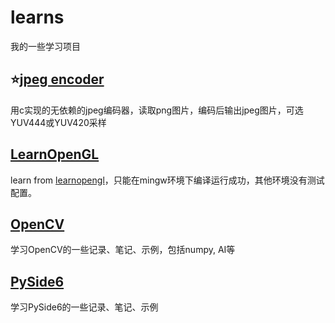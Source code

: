 # learns
我的一些学习项目

## :star:[jpeg encoder](./jpeg_encoder/)
用c实现的无依赖的jpeg编码器，读取png图片，编码后输出jpeg图片，可选YUV444或YUV420采样

## [LearnOpenGL](./LearnOpenGL/)
learn from [learnopengl](https://learnopengl.com/)，只能在mingw环境下编译运行成功，其他环境没有测试配置。

## [OpenCV](./OpenCV/)
学习OpenCV的一些记录、笔记、示例，包括numpy, AI等

## [PySide6](./PySide6/)
学习PySide6的一些记录、笔记、示例
